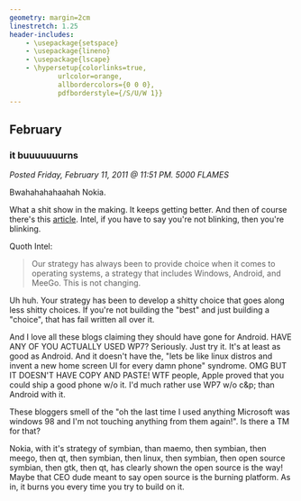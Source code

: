 ```yaml
---
geometry: margin=2cm
linestretch: 1.25
header-includes:
    - \usepackage{setspace}
    - \usepackage{lineno}
    - \usepackage{lscape}
    - \hypersetup{colorlinks=true,
            urlcolor=orange,
            allbordercolors={0 0 0},
            pdfborderstyle={/S/U/W 1}}
---
```

## February
### it buuuuuuurns

[//p134]: # (https://web.archive.org/web/20171013024143/http://linuxhaters.blogspot.com/2011/02/it-buuuuuuurns.html)

*Posted Friday, February 11, 2011 @ 11:51 PM. 5000 FLAMES*

Bwahahahahaahah Nokia.

What a shit show in the making. It keeps getting better. And then of course
there's this [article][265]. Intel, if you have to say you're not blinking, then
you're blinking.

[265]: http://blog.laptopmag.com/intel-were-not-blinking-on-meego

Quoth Intel:

> Our strategy has always been to provide choice when it comes to operating
> systems, a strategy that includes Windows, Android, and MeeGo. This is not
> changing.

Uh huh. Your strategy has been to develop a shitty choice that goes along less
shitty choices. If you're not building the "best" and just building a "choice",
that has fail written all over it.

And I love all these blogs claiming they should have gone for Android. HAVE ANY
OF YOU ACTUALLY USED WP7? Seriously. Just try it. It's at least as good as
Android. And it doesn't have the, "lets be like linux distros and invent a new
home screen UI for every damn phone" syndrome. OMG BUT IT DOESN'T HAVE COPY AND
PASTE! WTF people, Apple proved that you could ship a good phone w/o it. I'd
much rather use WP7 w/o c\&p\; than Android with it.

These bloggers smell of the "oh the last time I used anything Microsoft was
windows 98 and I'm not touching anything from them again!". Is there a TM for
that?

Nokia, with it's strategy of symbian, than maemo, then symbian, then meego, then
qt, then symbian, then linux, then symbian, then open source symbian, then gtk,
then qt, has clearly shown the open source is the way! Maybe that CEO dude meant
to say open source is the burning platform. As in, it burns you every time you
try to build on it.

